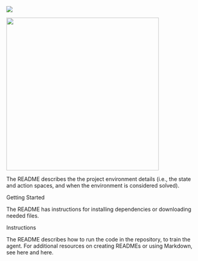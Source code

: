 ![](https://github.com/kiran74-ds/RL_with_unity_ML_agents/blob/master/DQN/Banana_ML_agent.gif)


<img src="https://github.com/kiran74-ds/RL_with_unity_ML_agents/blob/master/DQN/Banana_ML_agent.gif" width="400" height="400">

The README describes the the project environment details (i.e., the state and action spaces, and when the environment is considered solved).

Getting Started

The README has instructions for installing dependencies or downloading needed files.

Instructions

The README describes how to run the code in the repository, to train the agent. For additional resources on creating READMEs or using Markdown, see here and here.
